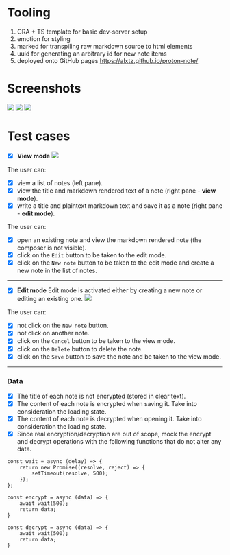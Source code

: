 # Tooling

1. CRA + TS template for basic dev-server setup
2. emotion for styling
3. marked for transpiling raw markdown source to html elements
4. uuid for generating an arbitrary id for new note items
5. deployed onto GitHub pages https://alxtz.github.io/proton-note/

# Screenshots

![](https://i.imgur.com/ZBaKm8j.png)
![](https://i.imgur.com/49XPVPw.png)
![](https://i.imgur.com/4o7eR5z.png)

# Test cases

- [x] **View mode**
      ![](https://i.imgur.com/PYwFJ5Z.png)

The user can:

- [x] view a list of notes (left pane).
- [x] view the title and markdown rendered text of a note (right pane - **view mode**).
- [x] write a title and plaintext markdown text and save it as a note (right pane - **edit mode**).

The user can:

- [x] open an existing note and view the markdown rendered note (the composer is not visible).
- [x] click on the `Edit` button to be taken to the edit mode.
- [x] click on the `New note` button to be taken to the edit mode and create a new note in the list of notes.

---

- [x] **Edit mode**
      Edit mode is activated either by creating a new note or editing an existing one.
      ![](https://i.imgur.com/ZLfuPzL.png)

The user can:

- [x] not click on the `New note` button.
- [x] not click on another note.
- [x] click on the `Cancel` button to be taken to the view mode.
- [x] click on the `Delete` button to delete the note.
- [x] click on the `Save` button to save the note and be taken to the view mode.

---

### Data

- [x] The title of each note is not encrypted (stored in clear text).
- [x] The content of each note is encrypted when saving it. Take into consideration the loading state.
- [x] The content of each note is decrypted when opening it. Take into consideration the loading state.
- [x] Since real encryption/decryption are out of scope, mock the encrypt and decrypt operations with the following functions that do not alter any data.

```
const wait = async (delay) => {
    return new Promise((resolve, reject) => {
        setTimeout(resolve, 500);
    });
};

const encrypt = async (data) => {
    await wait(500);
    return data;
}

const decrypt = async (data) => {
    await wait(500);
    return data;
}
```
